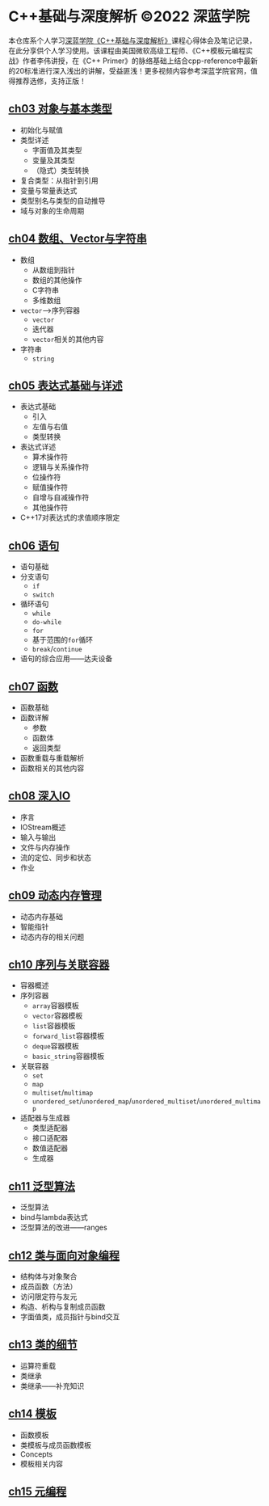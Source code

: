 # C++基础与深度解析 ©2022 深蓝学院
本仓库系个人学习[深蓝学院《C++基础与深度解析》](https://www.shenlanxueyuan.com/course/463)课程心得体会及笔记记录，在此分享供个人学习使用。该课程由美国微软高级工程师、《C++模板元编程实战》作者李伟讲授，在《C++ Primer》的脉络基础上结合cpp-reference中最新的20标准进行深入浅出的讲解，受益匪浅！更多视频内容参考深蓝学院官网，值得推荐选修，支持正版！

## [ch03 对象与基本类型](./doc/ch03_对象与基本类型.md)

- 初始化与赋值
- 类型详述
  - 字面值及其类型
  - 变量及其类型
  - （隐式）类型转换
- 复合类型：从指针到引用
- 变量与常量表达式
- 类型别名与类型的自动推导
- 域与对象的生命周期

## [ch04 数组、Vector与字符串](./doc/ch04_数组Vector与字符串.md)

- 数组
  - 从数组到指针
  - 数组的其他操作
  - C字符串
  - 多维数组
- `vector`——>序列容器
  - `vector`
  - 迭代器
  - `vector`相关的其他内容
- 字符串
  - `string`

## [ch05 表达式基础与详述](./doc/ch05_表达式基础与详述.md)

- 表达式基础
  - 引入
  - 左值与右值
  - 类型转换
- 表达式详述
  - 算术操作符
  - 逻辑与关系操作符
  - 位操作符
  - 赋值操作符
  - 自增与自减操作符
  - 其他操作符
- C++17对表达式的求值顺序限定

## [ch06 语句](./doc/ch06_语句.md)

- 语句基础
- 分支语句
  - `if`
  - `switch`
- 循环语句
  - `while`
  - `do-while`
  - `for`
  - 基于范围的`for`循环
  - `break`/`continue`
- 语句的综合应用——达夫设备

## [ch07 函数](./doc/ch07_函数.md)

- 函数基础
- 函数详解
  - 参数
  - 函数体
  - 返回类型
- 函数重载与重载解析
- 函数相关的其他内容

## [ch08 深入IO](./doc/ch08_深入IO.md)

- 序言
- IOStream概述
- 输入与输出
- 文件与内存操作
- 流的定位、同步和状态
- 作业

## [ch09 动态内存管理](./doc/ch09_动态内存管理.md)

- 动态内存基础
- 智能指针
- 动态内存的相关问题

## [ch10 序列与关联容器](./doc/ch10_序列与关联容器.md)

- 容器概述
- 序列容器
  - `array`容器模板
  - `vector`容器模板
  - `list`容器模板
  - `forward_list`容器模板
  - `deque`容器模板
  - `basic_string`容器模板
- 关联容器
  - `set`
  - `map`
  - `multiset`/`multimap`
  - `unordered_set`/`unordered_map`/`unordered_multiset`/`unordered_multimap`
- 适配器与生成器
  - 类型适配器
  - 接口适配器
  - 数值适配器
  - 生成器

## [ch11 泛型算法](./doc/ch11_泛型算法.md)

- 泛型算法
- bind与lambda表达式
- 泛型算法的改进——ranges

## [ch12 类与面向对象编程](./doc/ch12_类与面向对象编程.md)

- 结构体与对象聚合
- 成员函数（方法）
- 访问限定符与友元
- 构造、析构与复制成员函数
- 字面值类，成员指针与bind交互

## [ch13 类的细节](./doc/ch13_类的细节.md)

- 运算符重载
- 类继承
- 类继承——补充知识

## [ch14 模板](./doc/ch14_模板.md)

- 函数模板
- 类模板与成员函数模板
- Concepts
- 模板相关内容

## [ch15 元编程](./doc/ch15_元编程.md)

